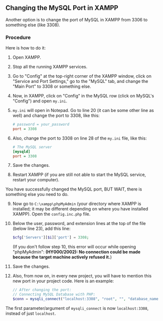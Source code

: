 ## Changing the MySQL Port in XAMPP

Another option is to change the port of MySQL in XAMPP from 3306 to something else (like 3308).

### Procedure

Here is how to do it:

1. Open XAMPP.

2. Stop all the running XAMPP services.

3. Go to "Config" at the top-right corner of the XAMPP window, click on "Service and Port Settings," go to the "MySQL" tab, and change the "Main Port" to 3308 or something else.

4. Now, in XAMPP, click on "Config" in the MySQL row (click on MySQL's "Config") and open `my.ini`.

5. `my.ini` will open in Notepad. Go to line 20 (it can be some other line as well) and change the port to 3308, like this:

    ```ini
    # password = your_password
    port = 3308
    ```

6. Also, change the port to 3308 on line 28 of the `my.ini` file, like this:

    ```ini
    # The MySQL server
    [mysqld]
    port = 3308
    ```

7. Save the changes.

8. Restart XAMPP (if you are still not able to start the MySQL service, restart your computer).

You have successfully changed the MySQL port, BUT WAIT, there is something else you need to do.

9. Now go to `C:\xampp\phpMyAdmin` (your directory where XAMPP is installed; it may be different depending on where you have installed XAMPP). Open the `config.inc.php` file.

10. Below the user, password, and extension lines at the top of the file (below line 23), add this line:

    ```php
    $cfg['Servers'][$i]['port'] = 3308;
    ```

    (If you don't follow step 10, this error will occur while opening "phpMyAdmin": **(HY000/2002): No connection could be made because the target machine actively refused it.**)

11. Save the changes.

12. Also, from now on, in every new project, you will have to mention this new port in your project code. Here is an example:

    ```php
    // After changing the port:
    // Connecting MySQL Database with PHP:
    $conn = mysqli_connect("localhost:3308", "root", "", "database_name");
    ```

The first parameter/argument of `mysqli_connect` is now `localhost:3308`, instead of just `localhost`.